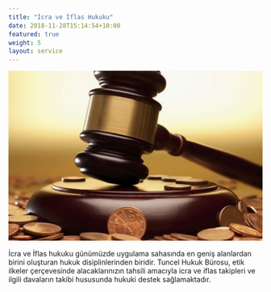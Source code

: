 ```yaml
---
title: "İcra ve İflas Hukuku"
date: 2018-11-28T15:14:54+10:00
featured: true
weight: 5
layout: service
---
```

![Accounting Services](/images/icra-yeni-1170x780.png)

İcra ve İflas hukuku günümüzde uygulama sahasında en geniş alanlardan birini oluşturan hukuk disiplinlerinden biridir. Tuncel Hukuk Bürosu, etik ilkeler çerçevesinde alacaklarınızın tahsili amacıyla icra ve iflas takipleri ve ilgili davaların takibi hususunda hukuki destek sağlamaktadır.
